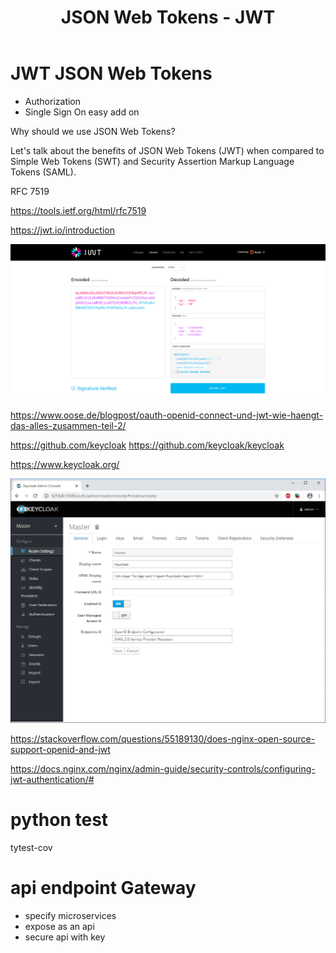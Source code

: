 ﻿---
layout: post
title: JSON Web Tokens - JWT 
categories: [IAM, Authorisation]
tags:
  - JWT
  - OAuth
  - Identity Management
  - Authentication
  - Java
  - Server
  - OSS

---
# JWT JSON Web Tokens 

* Authorization
* Single Sign On easy add on


Why should we use JSON Web Tokens?

Let's talk about the benefits of JSON Web Tokens (JWT) when compared to Simple Web Tokens (SWT) and Security Assertion Markup Language Tokens (SAML).

RFC 7519

<https://tools.ietf.org/html/rfc7519>

<https://jwt.io/introduction>

![Jwt Io Debug](/pic/jwt-io-debug.png)

<https://www.oose.de/blogpost/oauth-openid-connect-und-jwt-wie-haengt-das-alles-zusammen-teil-2/> 


<https://github.com/keycloak> 
<https://github.com/keycloak/keycloak>

<https://www.keycloak.org/>

 
![2020 06 23 Keycloak Admin](/pic/2020-06-23-keycloak-admin.png)

<https://stackoverflow.com/questions/55189130/does-nginx-open-source-support-openid-and-jwt> 

<https://docs.nginx.com/nginx/admin-guide/security-controls/configuring-jwt-authentication/#>


# python test 

tytest-cov 

# api endpoint Gateway 
- specify microservices 
- expose as an api 
- secure api with key 

